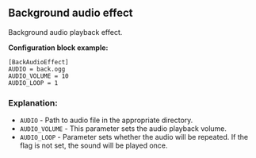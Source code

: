  ## Background audio effect
 
 Background audio playback effect.
 
  **Configuration block example:**
  
    [BackAudioEffect]
    AUDIO = back.ogg
    AUDIO_VOLUME = 10
    AUDIO_LOOP = 1

 ### Explanation:

 * `AUDIO` - Path to audio file in the appropriate directory.
 * `AUDIO_VOLUME` - This parameter sets the audio playback volume.
 * `AUDIO_LOOP` - Parameter sets whether the audio will be repeated. If the flag is not set, the sound will be played once.